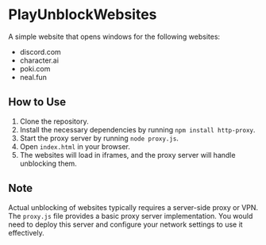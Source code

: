 # PlayUnblockWebsites

A simple website that opens windows for the following websites:
- discord.com
- character.ai
- poki.com
- neal.fun

## How to Use

1. Clone the repository.
2. Install the necessary dependencies by running `npm install http-proxy`.
3. Start the proxy server by running `node proxy.js`.
4. Open `index.html` in your browser.
5. The websites will load in iframes, and the proxy server will handle unblocking them.

## Note

Actual unblocking of websites typically requires a server-side proxy or VPN. The `proxy.js` file provides a basic proxy server implementation. You would need to deploy this server and configure your network settings to use it effectively.
